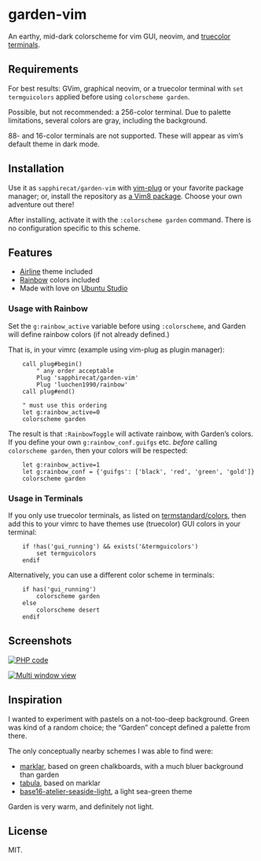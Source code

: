 # garden-vim

An earthy, mid-dark colorscheme for vim GUI, neovim, and [truecolor terminals](https://github.com/termstandard/colors).

## Requirements

For best results: GVim, graphical neovim, or a truecolor terminal
with `set termguicolors` applied before using `colorscheme garden`.

Possible, but not recommended: a 256-color terminal.
Due to palette limitations, several colors are gray, including the background.

88- and 16-color terminals are not supported.
These will appear as vim’s default theme in dark mode.

## Installation

Use it as `sapphirecat/garden-vim` with
[vim-plug](https://github.com/junegunn/vim-plug)
or your favorite package manager; or, install the repository
as [a Vim8 package](https://dev.to/iggredible/how-to-use-vim-packages-3gil).
Choose your own adventure out there!

After installing, activate it with the `:colorscheme garden` command.
There is no configuration specific to this scheme.

## Features

- [Airline](https://github.com/vim-airline/vim-airline) theme included
- [Rainbow](https://github.com/luochen1990/rainbow) colors included
- Made with love on [Ubuntu Studio](https://ubuntustudio.org/)

### Usage with Rainbow

Set the `g:rainbow_active` variable before using `:colorscheme`,
and Garden will define rainbow colors (if not already defined.)

That is, in your vimrc (example using vim-plug as plugin manager):

```vim
    call plug#begin()
        " any order acceptable
        Plug 'sapphirecat/garden-vim'
        Plug 'luochen1990/rainbow'
    call plug#end()

    " must use this ordering
    let g:rainbow_active=0
    colorscheme garden
```

The result is that `:RainbowToggle` will activate rainbow, with Garden’s
colors.  If you define your own `g:rainbow_conf.guifgs` etc. _before_ calling
`colorscheme garden`, then your colors will be respected:

```vim
    let g:rainbow_active=1
    let g:rainbow_conf = {'guifgs': ['black', 'red', 'green', 'gold']}
    colorscheme garden
```

### Usage in Terminals

If you only use truecolor terminals, as listed on
[termstandard/colors](https://github.com/termstandard/colors), then add this to
your vimrc to have themes use (truecolor) GUI colors in your terminal:

```vim
    if !has('gui_running') && exists('&termguicolors')
        set termguicolors
    endif
```

Alternatively, you can use a different color scheme in terminals:

```vim
    if has('gui_running')
        colorscheme garden
    else
        colorscheme desert
    endif
```

## Screenshots

[![PHP code](https://sapphirecat.github.io/images/garden/garden-php.png "PHP Demo")](https://sapphirecat.github.io/images/garden/garden-php.png)

[![Multi window view](https://sapphirecat.github.io/images/garden/garden-multi.png "Multi-window Demo")](https://sapphirecat.github.io/images/garden/garden-multi.png)

## Inspiration

I wanted to experiment with pastels on a not-too-deep background.
Green was kind of a random choice; the “Garden” concept defined a palette from there.

The only conceptually nearby schemes I was able to find were:

- [marklar](https://github.com/vim-scripts/marklar.vim/),
  based on green chalkboards, with a much bluer background than garden
- [tabula](https://github.com/vim-scripts/tabula.vim/), based on marklar
- [base16-atelier-seaside-light](https://base16.netlify.app/previews/base16-atelier-seaside-light),
  a light sea-green theme

Garden is very warm, and definitely not light.

## License

MIT.
